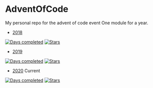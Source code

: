 # AdventOfCode

My personal repo for the advent of code event
One module for a year.

* [2018](2018/README.md)

[![Days completed](https://img.shields.io/badge/Days%20completed-0-blue)]()
[![Stars](https://img.shields.io/badge/⭐️-0-yellow)]()

* [2019](2019/README.md)

[![Days completed](https://img.shields.io/badge/Days%20completed-11-blue)](2019)
[![Stars](https://img.shields.io/badge/⭐️-19-yellow)]()

* [2020](2020/README.md) Current

[![Days completed](https://img.shields.io/badge/Days%20completed-3-blue)](2020)
[![Stars](https://img.shields.io/badge/⭐️-6-yellow)]()